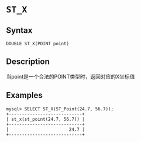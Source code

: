 # `ST_X`

## Syntax

`DOUBLE ST_X(POINT point)`

## Description

当point是一个合法的POINT类型时，返回对应的X坐标值

## Examples

```
mysql> SELECT ST_X(ST_Point(24.7, 56.7));
+----------------------------+
| st_x(st_point(24.7, 56.7)) |
+----------------------------+
|                       24.7 |
+----------------------------+
```
